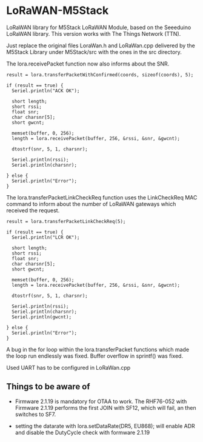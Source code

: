 # LoRaWAN-M5Stack
LoRaWAN library for M5Stack LoRaWAN Module, based on the Seeeduino LoRaWAN library. This version works with The Things Network (TTN).

Just replace the original files LoraWan.h and LoRaWan.cpp delivered by the M5Stack Library under M5Stack/src with the ones in the src directory.

The lora.receivePacket function now also informs about the SNR.

    result = lora.transferPacketWithConfirmed(coords, sizeof(coords), 5);
    
    if (result == true) {
      Seriel.println("ACK OK");

      short length;
      short rssi;
      float snr;
      char charsnr[5];
      short gwcnt;

      memset(buffer, 0, 256);
      length = lora.receivePacket(buffer, 256, &rssi, &snr, &gwcnt);

      dtostrf(snr, 5, 1, charsnr);

      Seriel.println(rssi);
      Seriel.println(charsnr);

    } else {
      Seriel.println("Error");
    }

The lora.transferPacketLinkCheckReq function uses the LinkCheckReq MAC command to inform about the number of LoRaWAN gateways which received the request.

    result = lora.transferPacketLinkCheckReq(5);
    
    if (result == true) {
      Seriel.println("LCR OK");

      short length;
      short rssi;
      float snr;
      char charsnr[5];
      short gwcnt;

      memset(buffer, 0, 256);
      length = lora.receivePacket(buffer, 256, &rssi, &snr, &gwcnt);

      dtostrf(snr, 5, 1, charsnr);

      Seriel.println(rssi);
      Seriel.println(charsnr);
      Seriel.println(gwcnt);

    } else {
      Seriel.println("Error");
    }

A bug in the for loop within the lora.transferPacket functions which made the loop run endlessly was fixed.
Buffer overflow in sprintf() was fixed.

Used UART has to be configured in LoRaWan.cpp

## Things to be aware of

- Firmware 2.1.19 is mandatory for OTAA to work.
  The RHF76-052 with Firmware 2.1.19 performs the first JOIN with SF12, which will fail, an then switches to SF7.
  
- setting the datarate with lora.setDataRate(DR5, EU868); will enable ADR and disable the DutyCycle check with formware 2.1.19
